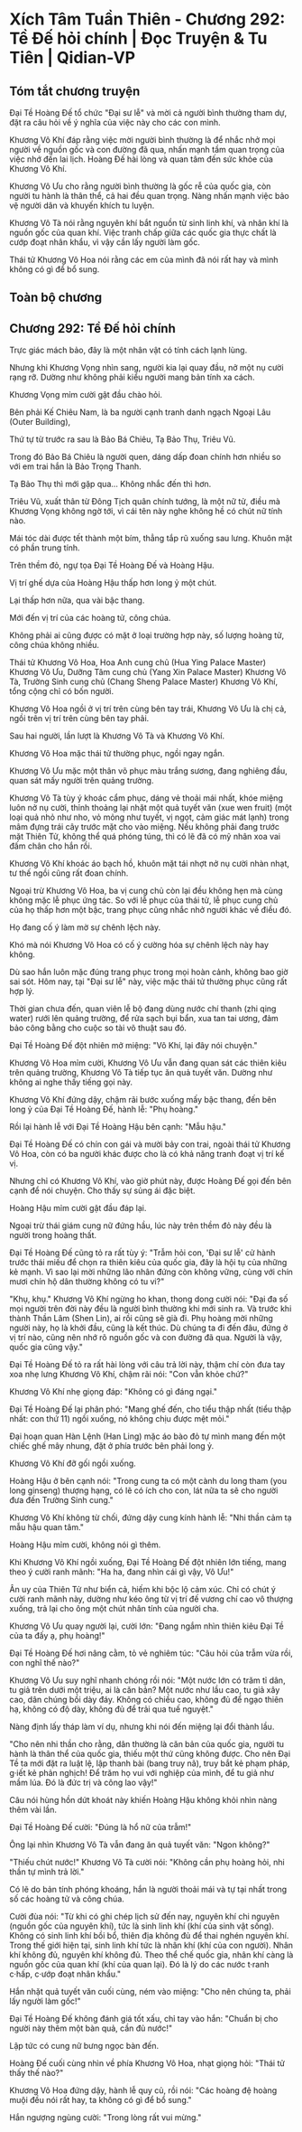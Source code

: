 # Xích Tâm Tuần Thiên - Chương 292: Tề Đế hỏi chính | Đọc Truyện & Tu Tiên | Qidian-VP



## Tóm tắt chương truyện

Đại Tề Hoàng Đế tổ chức "Đại sư lễ" và mời cả người bình thường tham dự, đặt ra câu hỏi về ý nghĩa của việc này cho các con mình.

Khương Vô Khí đáp rằng việc mời người bình thường là để nhắc nhở mọi người về nguồn gốc và con đường đã qua, nhấn mạnh tầm quan trọng của việc nhớ đến lai lịch. Hoàng Đế hài lòng và quan tâm đến sức khỏe của Khương Vô Khí.

Khương Vô Ưu cho rằng người bình thường là gốc rễ của quốc gia, còn người tu hành là thân thể, cả hai đều quan trọng. Nàng nhấn mạnh việc bảo vệ người dân và khuyến khích tu luyện.

Khương Vô Tà nói rằng nguyên khí bắt nguồn từ sinh linh khí, và nhân khí là nguồn gốc của quan khí. Việc tranh chấp giữa các quốc gia thực chất là cướp đoạt nhân khẩu, vì vậy cần lấy người làm gốc.

Thái tử Khương Vô Hoa nói rằng các em của mình đã nói rất hay và mình không có gì để bổ sung.


## Toàn bộ chương

## Chương 292: Tề Đế hỏi chính

Trực giác mách bảo, đây là một nhân vật có tính cách lạnh lùng.

Nhưng khi Khương Vọng nhìn sang, người kia lại quay đầu, nở một nụ cười rạng rỡ. Dường như không phải kiểu người mang bản tính xa cách.

Khương Vọng mỉm cười gật đầu chào hỏi.

Bên phải Kế Chiêu Nam, là ba người cạnh tranh danh ngạch Ngoại Lâu (Outer Building),

Thứ tự từ trước ra sau là Bảo Bá Chiêu, Tạ Bảo Thụ, Triêu Vũ.

Trong đó Bảo Bá Chiêu là người quen, dáng dấp đoan chính hơn nhiều so với em trai hắn là Bảo Trọng Thanh.

Tạ Bảo Thụ thì mới gặp qua... Không nhắc đến thì hơn.

Triêu Vũ, xuất thân từ Đông Tịch quân chính tướng, là một nữ tử, điều mà Khương Vọng không ngờ tới, vì cái tên này nghe không hề có chút nữ tính nào.

Mái tóc dài được tết thành một bím, thẳng tắp rũ xuống sau lưng. Khuôn mặt có phần trung tính.

Trên thềm đỏ, ngự tọa Đại Tề Hoàng Đế và Hoàng Hậu.

Vị trí ghế dựa của Hoàng Hậu thấp hơn long ỷ một chút.

Lại thấp hơn nữa, qua vài bậc thang.

Mới đến vị trí của các hoàng tử, công chúa.

Không phải ai cũng được có mặt ở loại trường hợp này, số lượng hoàng tử, công chúa không nhiều.

Thái tử Khương Vô Hoa, Hoa Anh cung chủ (Hua Ying Palace Master) Khương Vô Ưu, Dưỡng Tâm cung chủ (Yang Xin Palace Master) Khương Vô Tà, Trường Sinh cung chủ (Chang Sheng Palace Master) Khương Vô Khí, tổng cộng chỉ có bốn người.

Khương Vô Hoa ngồi ở vị trí trên cùng bên tay trái, Khương Vô Ưu là chị cả, ngồi trên vị trí trên cùng bên tay phải.

Sau hai người, lần lượt là Khương Vô Tà và Khương Vô Khí.

Khương Vô Hoa mặc thái tử thường phục, ngồi ngay ngắn.

Khương Vô Ưu mặc một thân võ phục màu trắng sương, đang nghiêng đầu, quan sát mấy người trên quảng trường.

Khương Vô Tà tùy ý khoác cẩm phục, dáng vẻ thoải mái nhất, khóe miệng luôn nở nụ cười, thỉnh thoảng lại nhặt một quả tuyết văn (xue wen fruit) (một loại quả nhỏ như nho, vỏ mỏng như tuyết, vị ngọt, cảm giác mát lạnh) trong mâm đựng trái cây trước mặt cho vào miệng. Nếu không phải đang trước mặt Thiên Tử, không thể quá phóng túng, thì có lẽ đã có mỹ nhân xoa vai đấm chân cho hắn rồi.

Khương Vô Khí khoác áo bạch hồ, khuôn mặt tái nhợt nở nụ cười nhàn nhạt, tư thế ngồi cũng rất đoan chính.

Ngoại trừ Khương Vô Hoa, ba vị cung chủ còn lại đều không hẹn mà cùng không mặc lễ phục ứng tác. So với lễ phục của thái tử, lễ phục cung chủ của họ thấp hơn một bậc, trang phục cũng nhắc nhở người khác về điều đó.

Họ đang cố ý làm mờ sự chênh lệch này.

Khó mà nói Khương Vô Hoa có cố ý cường hóa sự chênh lệch này hay không.

Dù sao hắn luôn mặc đúng trang phục trong mọi hoàn cảnh, không bao giờ sai sót. Hôm nay, tại "Đại sư lễ" này, việc mặc thái tử thường phục cũng rất hợp lý.

Thời gian chưa đến, quan viên lễ bộ đang dùng nước chí thanh (zhi qing water) rưới lên quảng trường, để rửa sạch bụi bẩn, xua tan tai ương, đảm bảo công bằng cho cuộc so tài võ thuật sau đó.

Đại Tề Hoàng Đế đột nhiên mở miệng: "Vô Khí, lại đây nói chuyện."

Khương Vô Hoa mỉm cười, Khương Vô Ưu vẫn đang quan sát các thiên kiêu trên quảng trường, Khương Vô Tà tiếp tục ăn quả tuyết văn. Dường như không ai nghe thấy tiếng gọi này.

Khương Vô Khí đứng dậy, chậm rãi bước xuống mấy bậc thang, đến bên long ỷ của Đại Tề Hoàng Đế, hành lễ: "Phụ hoàng."

Rồi lại hành lễ với Đại Tề Hoàng Hậu bên cạnh: "Mẫu hậu."

Đại Tề Hoàng Đế có chín con gái và mười bảy con trai, ngoài thái tử Khương Vô Hoa, còn có ba người khác được cho là có khả năng tranh đoạt vị trí kế vị.

Nhưng chỉ có Khương Vô Khí, vào giờ phút này, được Hoàng Đế gọi đến bên cạnh để nói chuyện. Cho thấy sự sủng ái đặc biệt.

Hoàng Hậu mỉm cười gật đầu đáp lại.

Ngoại trừ thái giám cung nữ đứng hầu, lúc này trên thềm đỏ này đều là người trong hoàng thất.

Đại Tề Hoàng Đế cũng tỏ ra rất tùy ý: "Trẫm hỏi con, 'Đại sư lễ' cử hành trước thái miếu để chọn ra thiên kiêu của quốc gia, đây là hội tụ của những kẻ mạnh. Vì sao lại mời những lão nhân đứng còn không vững, cùng với chín mươi chín hộ dân thường không có tu vi?"

"Khụ, khụ." Khương Vô Khí ngừng ho khan, thong dong cười nói: "Đại đa số mọi người trên đời này đều là người bình thường khi mới sinh ra. Và trước khi thành Thần Lâm (Shen Lin), ai rồi cũng sẽ già đi. Phụ hoàng mời những người này, họ là khởi đầu, cũng là kết thúc. Dù chúng ta đi đến đâu, đứng ở vị trí nào, cũng nên nhớ rõ nguồn gốc và con đường đã qua. Người là vậy, quốc gia cũng vậy."

Đại Tề Hoàng Đế tỏ ra rất hài lòng với câu trả lời này, thậm chí còn đưa tay xoa nhẹ lưng Khương Vô Khí, chậm rãi nói: "Con vẫn khỏe chứ?"

Khương Vô Khí nhẹ giọng đáp: "Không có gì đáng ngại."

Đại Tề Hoàng Đế lại phân phó: "Mang ghế đến, cho tiểu thập nhất (tiểu thập nhất: con thứ 11) ngồi xuống, nó không chịu được mệt mỏi."

Đại hoạn quan Hàn Lệnh (Han Ling) mặc áo bào đỏ tự mình mang đến một chiếc ghế mây nhung, đặt ở phía trước bên phải long ỷ.

Khương Vô Khí đỡ gối ngồi xuống.

Hoàng Hậu ở bên cạnh nói: "Trong cung ta có một cành du long tham (you long ginseng) thượng hạng, có lẽ có ích cho con, lát nữa ta sẽ cho người đưa đến Trường Sinh cung."

Khương Vô Khí không từ chối, đứng dậy cung kính hành lễ: "Nhi thần cảm tạ mẫu hậu quan tâm."

Hoàng Hậu mỉm cười, không nói gì thêm.

Khi Khương Vô Khí ngồi xuống, Đại Tề Hoàng Đế đột nhiên lớn tiếng, mang theo ý cười ranh mãnh: "Ha ha, đang nhìn cái gì vậy, Vô Ưu!"

Ân uy của Thiên Tử như biển cả, hiếm khi bộc lộ cảm xúc. Chỉ có chút ý cười ranh mãnh này, dường như kéo ông từ vị trí đế vương chí cao vô thượng xuống, trả lại cho ông một chút nhân tính của người cha.

Khương Vô Ưu quay người lại, cười lớn: "Đang ngắm nhìn thiên kiêu Đại Tề của ta đấy ạ, phụ hoàng!"

Đại Tề Hoàng Đế hơi nâng cằm, tỏ vẻ nghiêm túc: "Câu hỏi của trẫm vừa rồi, con nghĩ thế nào?"

Khương Vô Ưu suy nghĩ nhanh chóng rồi nói: "Một nước lớn có trăm tỉ dân, tu giả trên dưới một triệu, ai là căn bản? Một nước như lầu cao, tu giả xây cao, dân chúng bồi dày đáy. Không có chiều cao, không đủ để ngạo thiên hạ, không có độ dày, không đủ để trải qua tuế nguyệt."

Nàng định lấy tháp làm ví dụ, nhưng khi nói đến miệng lại đổi thành lầu.

"Cho nên nhi thần cho rằng, dân thường là căn bản của quốc gia, người tu hành là thân thể của quốc gia, thiếu một thứ cũng không được. Cho nên Đại Tề ta mới đặt ra luật lệ, lập thanh bài (bang truy nã), truy bắt kẻ phạm pháp, g·iết kẻ phản nghịch! Để trăm họ vui với nghiệp của mình, để tu giả như mầm lúa. Đó là đức trị và công lao vậy!"

Câu nói hùng hồn dứt khoát này khiến Hoàng Hậu không khỏi nhìn nàng thêm vài lần.

Đại Tề Hoàng Đế cười: "Đúng là hổ nữ của trẫm!"

Ông lại nhìn Khương Vô Tà vẫn đang ăn quả tuyết văn: "Ngon không?"

"Thiếu chút nước!" Khương Vô Tà cười nói: "Không cần phụ hoàng hỏi, nhi thần tự mình trả lời."

Có lẽ do bản tính phóng khoáng, hắn là người thoải mái và tự tại nhất trong số các hoàng tử và công chúa.

Cười đùa nói: "Từ khi có ghi chép lịch sử đến nay, nguyên khí chi nguyên (nguồn gốc của nguyên khí), tức là sinh linh khí (khí của sinh vật sống). Không có sinh linh khí bồi bổ, thiên địa không đủ để thai nghén nguyên khí. Trong thế giới hiện tại, sinh linh khí tức là nhân khí (khí của con người). Nhân khí không đủ, nguyên khí không đủ. Theo thể chế quốc gia, nhân khí càng là nguồn gốc của quan khí (khí của quan lại). Đó là lý do các nước t·ranh c·hấp, c·ướp đoạt nhân khẩu."

Hắn nhặt quả tuyết văn cuối cùng, ném vào miệng: "Cho nên chúng ta, phải lấy người làm gốc!"

Đại Tề Hoàng Đế không đánh giá tốt xấu, chỉ tay vào hắn: "Chuẩn bị cho người này thêm một bàn quả, cần đủ nước!"

Lập tức có cung nữ bưng ngọc bàn đến.

Hoàng Đế cuối cùng nhìn về phía Khương Vô Hoa, nhạt giọng hỏi: "Thái tử thấy thế nào?"

Khương Vô Hoa đứng dậy, hành lễ quy củ, rồi nói: "Các hoàng đệ hoàng muội đều nói rất hay, ta không có gì để bổ sung."

Hắn ngượng ngùng cười: "Trong lòng rất vui mừng."